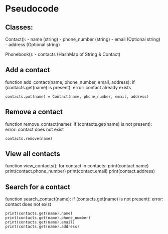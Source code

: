 # Pseudocode

## Classes:
Contact():
    - name (string)
    - phone_number (string)
    - email (Optional string)
    - address (Optional string)

Phonebook():
    - contacts (HashMap of String & Contact)

## Add a contact
function add_contact(name, phone_number, email, address):
    if (contacts.get(name) is present):
       error: contact already exists

    contacts.put(name) = Contact(name, phone_number, email, address)

## Remove a contact
function remove_contact(name):
    if (contacts.get(name) is not present):
       error: contact does not exist

    contacts.remove(name)


## View all contacts
function view_contacts():
    for contact in contacts:
        print(contact.name)
        print(contact.phone_number)
        print(contact.email)
        print(contact.address)

## Search for a contact
function search_contact(name):
    if (contacts.get(name) is not present):
       error: contact does not exist

    print(contacts.get(name).name)
    print(contacts.get(name).phone_number)
    print(contacts.get(name).email)
    print(contacts.get(name).address)
